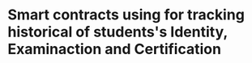# Smart contracts using for tracking historical of students's Identity, Examinaction and Certification 
